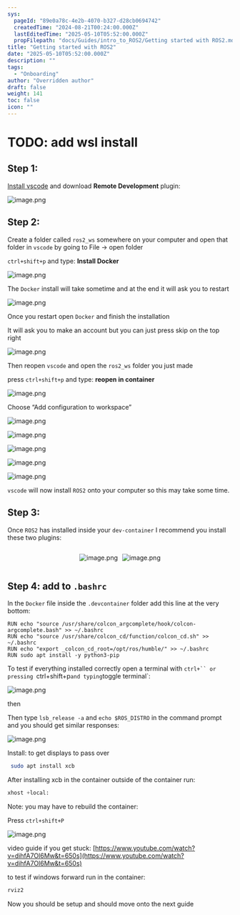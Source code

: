 ```yaml
---
sys:
  pageId: "89e0a78c-4e2b-4070-b327-d28cb0694742"
  createdTime: "2024-08-21T00:24:00.000Z"
  lastEditedTime: "2025-05-10T05:52:00.000Z"
  propFilepath: "docs/Guides/intro_to_ROS2/Getting started with ROS2.md"
title: "Getting started with ROS2"
date: "2025-05-10T05:52:00.000Z"
description: ""
tags:
  - "Onboarding"
author: "Overridden author"
draft: false
weight: 141
toc: false
icon: ""
---
```


# TODO: add wsl install

## Step 1:

[Install vscode](https://code.visualstudio.com/download) and download **Remote Development** plugin:

![image.png](https://prod-files-secure.s3.us-west-2.amazonaws.com/d518164a-d88e-44d1-a4ee-3adb3bd8bce0/efb52993-1881-4a40-b95e-6f020334f022/image.png?X-Amz-Algorithm=AWS4-HMAC-SHA256&X-Amz-Content-Sha256=UNSIGNED-PAYLOAD&X-Amz-Credential=ASIAZI2LB466ZUVVW5CK%2F20250613%2Fus-west-2%2Fs3%2Faws4_request&X-Amz-Date=20250613T050946Z&X-Amz-Expires=3600&X-Amz-Security-Token=IQoJb3JpZ2luX2VjECAaCXVzLXdlc3QtMiJGMEQCIGbKglgR6Q4%2FVzbXBuh3%2BdsjcuZnSBSRVOrPt%2F3l8oJVAiBWyParOZmZ8ENHcLuRfIKKhOlGeKgo2r%2BloUv%2BMmIzUiqIBAj5%2F%2F%2F%2F%2F%2F%2F%2F%2F%2F8BEAAaDDYzNzQyMzE4MzgwNSIMEAOUbM2Qbe6VuaEnKtwDDLD9N9vMxeQCIFU3sw9wbUBoBkzZUpk0nEFkufGnF7hcg1PjsXcYB4%2B1s%2Fp0e6Aal4Dn%2BnInyfi79mIGfKr33GEHvc1kL6hcJXvRSRB%2BuWV8u3le8Lh2GwTMw14cPbiYUShmWe%2BStLaO3h4UQNuQmeTpaqaRs0sH%2Bcz%2F4kvBRsttDgCc090n7hEWtWf11DGLv3kOCLmMvLMSF5dEr022HFspPjkV51pSl8ut%2B%2B6oJxP%2BnzAsEGRu7V18lZKXCE5LWVkC6NSqkeutHF6dJX1UlQY0CT7oj%2FaBtaIw7l%2Bp1qpzeWSAr3QOIXi9vjlmKJlOlVtL%2F%2BY5y1kZiuSwmG2Pjrx%2FJVV%2Brf20%2FV5P5Xn8211AV91kAtFut6PLDqK%2FJcgRqufLw%2ByNZg3FK6wDwY0IEBkbCNnTmZgsiItCFuKqpbKD04KR0N4LvRRHHMmKjMgrhqddUVTir7z%2Brho7B6vjtU2V4KM2JpezPbG0ATcQFwY8hK%2BlmbXT8XCS9QCVvG2M9JHU%2Bhdr3EZkm4iTtKj3JAG86EiPTvVSMCbhHE4Oh8DrbKe7G40Wb03Zw%2FTUnHSU%2BWjD7tUkMCnxdOt2j7Bf%2BBmJaaNmHs%2F81jsRjYlBwGtpwSNAo5Zj2EuE0oswr8utwgY6pgHhzRxU1GcIyIEa4TBNrhwd8leAwxFOzxZ3Sfri5TPYLFxhuRVJ%2F8Xsn409%2FmkT7xRe5UxLQIX2fYn6uUf1KVAt60Ry5Bl%2FWvW%2FKtRI6EH3Kgbz8AyQk3ILTjiuvHqeABdNbxqQiAcEC%2BsbM8TVR%2FqijqCeoZ%2BC1cHlWMNMMtUBMm3MOtU9iBZecTZPsTcAd4iz7yZHae5yZeV5qFwoywainQxiQi3i&X-Amz-Signature=4d4e3f3c7b65ad63c63b22d8917e36fd6f2f167274b0927b483226c84229fc78&X-Amz-SignedHeaders=host&x-amz-checksum-mode=ENABLED&x-id=GetObject)

## Step 2:

Create a folder called `ros2_ws` somewhere on your computer and open that folder in `vscode` by going to File → open folder 

`ctrl+shift+p` and type: **Install Docker**

![image.png](https://prod-files-secure.s3.us-west-2.amazonaws.com/d518164a-d88e-44d1-a4ee-3adb3bd8bce0/2269dc0e-1cd5-47ff-bceb-c04ad9b2eab0/image.png?X-Amz-Algorithm=AWS4-HMAC-SHA256&X-Amz-Content-Sha256=UNSIGNED-PAYLOAD&X-Amz-Credential=ASIAZI2LB466ZUVVW5CK%2F20250613%2Fus-west-2%2Fs3%2Faws4_request&X-Amz-Date=20250613T050946Z&X-Amz-Expires=3600&X-Amz-Security-Token=IQoJb3JpZ2luX2VjECAaCXVzLXdlc3QtMiJGMEQCIGbKglgR6Q4%2FVzbXBuh3%2BdsjcuZnSBSRVOrPt%2F3l8oJVAiBWyParOZmZ8ENHcLuRfIKKhOlGeKgo2r%2BloUv%2BMmIzUiqIBAj5%2F%2F%2F%2F%2F%2F%2F%2F%2F%2F8BEAAaDDYzNzQyMzE4MzgwNSIMEAOUbM2Qbe6VuaEnKtwDDLD9N9vMxeQCIFU3sw9wbUBoBkzZUpk0nEFkufGnF7hcg1PjsXcYB4%2B1s%2Fp0e6Aal4Dn%2BnInyfi79mIGfKr33GEHvc1kL6hcJXvRSRB%2BuWV8u3le8Lh2GwTMw14cPbiYUShmWe%2BStLaO3h4UQNuQmeTpaqaRs0sH%2Bcz%2F4kvBRsttDgCc090n7hEWtWf11DGLv3kOCLmMvLMSF5dEr022HFspPjkV51pSl8ut%2B%2B6oJxP%2BnzAsEGRu7V18lZKXCE5LWVkC6NSqkeutHF6dJX1UlQY0CT7oj%2FaBtaIw7l%2Bp1qpzeWSAr3QOIXi9vjlmKJlOlVtL%2F%2BY5y1kZiuSwmG2Pjrx%2FJVV%2Brf20%2FV5P5Xn8211AV91kAtFut6PLDqK%2FJcgRqufLw%2ByNZg3FK6wDwY0IEBkbCNnTmZgsiItCFuKqpbKD04KR0N4LvRRHHMmKjMgrhqddUVTir7z%2Brho7B6vjtU2V4KM2JpezPbG0ATcQFwY8hK%2BlmbXT8XCS9QCVvG2M9JHU%2Bhdr3EZkm4iTtKj3JAG86EiPTvVSMCbhHE4Oh8DrbKe7G40Wb03Zw%2FTUnHSU%2BWjD7tUkMCnxdOt2j7Bf%2BBmJaaNmHs%2F81jsRjYlBwGtpwSNAo5Zj2EuE0oswr8utwgY6pgHhzRxU1GcIyIEa4TBNrhwd8leAwxFOzxZ3Sfri5TPYLFxhuRVJ%2F8Xsn409%2FmkT7xRe5UxLQIX2fYn6uUf1KVAt60Ry5Bl%2FWvW%2FKtRI6EH3Kgbz8AyQk3ILTjiuvHqeABdNbxqQiAcEC%2BsbM8TVR%2FqijqCeoZ%2BC1cHlWMNMMtUBMm3MOtU9iBZecTZPsTcAd4iz7yZHae5yZeV5qFwoywainQxiQi3i&X-Amz-Signature=15e8d40936ed7576822708c1b194f7009025196be64cd937381e29264fc77bbc&X-Amz-SignedHeaders=host&x-amz-checksum-mode=ENABLED&x-id=GetObject)

The `Docker` install will take sometime and at the end it will ask you to restart

![image.png](https://prod-files-secure.s3.us-west-2.amazonaws.com/d518164a-d88e-44d1-a4ee-3adb3bd8bce0/ed233f78-be33-4b1f-b89c-9c346c0e961e/image.png?X-Amz-Algorithm=AWS4-HMAC-SHA256&X-Amz-Content-Sha256=UNSIGNED-PAYLOAD&X-Amz-Credential=ASIAZI2LB466ZUVVW5CK%2F20250613%2Fus-west-2%2Fs3%2Faws4_request&X-Amz-Date=20250613T050946Z&X-Amz-Expires=3600&X-Amz-Security-Token=IQoJb3JpZ2luX2VjECAaCXVzLXdlc3QtMiJGMEQCIGbKglgR6Q4%2FVzbXBuh3%2BdsjcuZnSBSRVOrPt%2F3l8oJVAiBWyParOZmZ8ENHcLuRfIKKhOlGeKgo2r%2BloUv%2BMmIzUiqIBAj5%2F%2F%2F%2F%2F%2F%2F%2F%2F%2F8BEAAaDDYzNzQyMzE4MzgwNSIMEAOUbM2Qbe6VuaEnKtwDDLD9N9vMxeQCIFU3sw9wbUBoBkzZUpk0nEFkufGnF7hcg1PjsXcYB4%2B1s%2Fp0e6Aal4Dn%2BnInyfi79mIGfKr33GEHvc1kL6hcJXvRSRB%2BuWV8u3le8Lh2GwTMw14cPbiYUShmWe%2BStLaO3h4UQNuQmeTpaqaRs0sH%2Bcz%2F4kvBRsttDgCc090n7hEWtWf11DGLv3kOCLmMvLMSF5dEr022HFspPjkV51pSl8ut%2B%2B6oJxP%2BnzAsEGRu7V18lZKXCE5LWVkC6NSqkeutHF6dJX1UlQY0CT7oj%2FaBtaIw7l%2Bp1qpzeWSAr3QOIXi9vjlmKJlOlVtL%2F%2BY5y1kZiuSwmG2Pjrx%2FJVV%2Brf20%2FV5P5Xn8211AV91kAtFut6PLDqK%2FJcgRqufLw%2ByNZg3FK6wDwY0IEBkbCNnTmZgsiItCFuKqpbKD04KR0N4LvRRHHMmKjMgrhqddUVTir7z%2Brho7B6vjtU2V4KM2JpezPbG0ATcQFwY8hK%2BlmbXT8XCS9QCVvG2M9JHU%2Bhdr3EZkm4iTtKj3JAG86EiPTvVSMCbhHE4Oh8DrbKe7G40Wb03Zw%2FTUnHSU%2BWjD7tUkMCnxdOt2j7Bf%2BBmJaaNmHs%2F81jsRjYlBwGtpwSNAo5Zj2EuE0oswr8utwgY6pgHhzRxU1GcIyIEa4TBNrhwd8leAwxFOzxZ3Sfri5TPYLFxhuRVJ%2F8Xsn409%2FmkT7xRe5UxLQIX2fYn6uUf1KVAt60Ry5Bl%2FWvW%2FKtRI6EH3Kgbz8AyQk3ILTjiuvHqeABdNbxqQiAcEC%2BsbM8TVR%2FqijqCeoZ%2BC1cHlWMNMMtUBMm3MOtU9iBZecTZPsTcAd4iz7yZHae5yZeV5qFwoywainQxiQi3i&X-Amz-Signature=1360075bf8f25b6600ef2643f6ce6fdfc1181c4350b573eabb6fa1b1cf1b960a&X-Amz-SignedHeaders=host&x-amz-checksum-mode=ENABLED&x-id=GetObject)

Once you restart open `Docker` and finish the installation

It will ask you to make an account but you can just press skip on the top right

![image.png](https://prod-files-secure.s3.us-west-2.amazonaws.com/d518164a-d88e-44d1-a4ee-3adb3bd8bce0/21010ad9-1659-4fd9-9f59-9932a09b2a3d/image.png?X-Amz-Algorithm=AWS4-HMAC-SHA256&X-Amz-Content-Sha256=UNSIGNED-PAYLOAD&X-Amz-Credential=ASIAZI2LB466ZUVVW5CK%2F20250613%2Fus-west-2%2Fs3%2Faws4_request&X-Amz-Date=20250613T050946Z&X-Amz-Expires=3600&X-Amz-Security-Token=IQoJb3JpZ2luX2VjECAaCXVzLXdlc3QtMiJGMEQCIGbKglgR6Q4%2FVzbXBuh3%2BdsjcuZnSBSRVOrPt%2F3l8oJVAiBWyParOZmZ8ENHcLuRfIKKhOlGeKgo2r%2BloUv%2BMmIzUiqIBAj5%2F%2F%2F%2F%2F%2F%2F%2F%2F%2F8BEAAaDDYzNzQyMzE4MzgwNSIMEAOUbM2Qbe6VuaEnKtwDDLD9N9vMxeQCIFU3sw9wbUBoBkzZUpk0nEFkufGnF7hcg1PjsXcYB4%2B1s%2Fp0e6Aal4Dn%2BnInyfi79mIGfKr33GEHvc1kL6hcJXvRSRB%2BuWV8u3le8Lh2GwTMw14cPbiYUShmWe%2BStLaO3h4UQNuQmeTpaqaRs0sH%2Bcz%2F4kvBRsttDgCc090n7hEWtWf11DGLv3kOCLmMvLMSF5dEr022HFspPjkV51pSl8ut%2B%2B6oJxP%2BnzAsEGRu7V18lZKXCE5LWVkC6NSqkeutHF6dJX1UlQY0CT7oj%2FaBtaIw7l%2Bp1qpzeWSAr3QOIXi9vjlmKJlOlVtL%2F%2BY5y1kZiuSwmG2Pjrx%2FJVV%2Brf20%2FV5P5Xn8211AV91kAtFut6PLDqK%2FJcgRqufLw%2ByNZg3FK6wDwY0IEBkbCNnTmZgsiItCFuKqpbKD04KR0N4LvRRHHMmKjMgrhqddUVTir7z%2Brho7B6vjtU2V4KM2JpezPbG0ATcQFwY8hK%2BlmbXT8XCS9QCVvG2M9JHU%2Bhdr3EZkm4iTtKj3JAG86EiPTvVSMCbhHE4Oh8DrbKe7G40Wb03Zw%2FTUnHSU%2BWjD7tUkMCnxdOt2j7Bf%2BBmJaaNmHs%2F81jsRjYlBwGtpwSNAo5Zj2EuE0oswr8utwgY6pgHhzRxU1GcIyIEa4TBNrhwd8leAwxFOzxZ3Sfri5TPYLFxhuRVJ%2F8Xsn409%2FmkT7xRe5UxLQIX2fYn6uUf1KVAt60Ry5Bl%2FWvW%2FKtRI6EH3Kgbz8AyQk3ILTjiuvHqeABdNbxqQiAcEC%2BsbM8TVR%2FqijqCeoZ%2BC1cHlWMNMMtUBMm3MOtU9iBZecTZPsTcAd4iz7yZHae5yZeV5qFwoywainQxiQi3i&X-Amz-Signature=edef4e889d006a192f4f1cbee87f014bf65a5c9109e4ae1d1341dc7e1c2af7e0&X-Amz-SignedHeaders=host&x-amz-checksum-mode=ENABLED&x-id=GetObject)

Then reopen `vscode` and open the `ros2_ws` folder you just made

press `ctrl+shift+p` and type: **reopen in container**

![image.png](https://prod-files-secure.s3.us-west-2.amazonaws.com/d518164a-d88e-44d1-a4ee-3adb3bd8bce0/4e93b8c2-41ad-488c-8095-c74205196118/image.png?X-Amz-Algorithm=AWS4-HMAC-SHA256&X-Amz-Content-Sha256=UNSIGNED-PAYLOAD&X-Amz-Credential=ASIAZI2LB466ZUVVW5CK%2F20250613%2Fus-west-2%2Fs3%2Faws4_request&X-Amz-Date=20250613T050946Z&X-Amz-Expires=3600&X-Amz-Security-Token=IQoJb3JpZ2luX2VjECAaCXVzLXdlc3QtMiJGMEQCIGbKglgR6Q4%2FVzbXBuh3%2BdsjcuZnSBSRVOrPt%2F3l8oJVAiBWyParOZmZ8ENHcLuRfIKKhOlGeKgo2r%2BloUv%2BMmIzUiqIBAj5%2F%2F%2F%2F%2F%2F%2F%2F%2F%2F8BEAAaDDYzNzQyMzE4MzgwNSIMEAOUbM2Qbe6VuaEnKtwDDLD9N9vMxeQCIFU3sw9wbUBoBkzZUpk0nEFkufGnF7hcg1PjsXcYB4%2B1s%2Fp0e6Aal4Dn%2BnInyfi79mIGfKr33GEHvc1kL6hcJXvRSRB%2BuWV8u3le8Lh2GwTMw14cPbiYUShmWe%2BStLaO3h4UQNuQmeTpaqaRs0sH%2Bcz%2F4kvBRsttDgCc090n7hEWtWf11DGLv3kOCLmMvLMSF5dEr022HFspPjkV51pSl8ut%2B%2B6oJxP%2BnzAsEGRu7V18lZKXCE5LWVkC6NSqkeutHF6dJX1UlQY0CT7oj%2FaBtaIw7l%2Bp1qpzeWSAr3QOIXi9vjlmKJlOlVtL%2F%2BY5y1kZiuSwmG2Pjrx%2FJVV%2Brf20%2FV5P5Xn8211AV91kAtFut6PLDqK%2FJcgRqufLw%2ByNZg3FK6wDwY0IEBkbCNnTmZgsiItCFuKqpbKD04KR0N4LvRRHHMmKjMgrhqddUVTir7z%2Brho7B6vjtU2V4KM2JpezPbG0ATcQFwY8hK%2BlmbXT8XCS9QCVvG2M9JHU%2Bhdr3EZkm4iTtKj3JAG86EiPTvVSMCbhHE4Oh8DrbKe7G40Wb03Zw%2FTUnHSU%2BWjD7tUkMCnxdOt2j7Bf%2BBmJaaNmHs%2F81jsRjYlBwGtpwSNAo5Zj2EuE0oswr8utwgY6pgHhzRxU1GcIyIEa4TBNrhwd8leAwxFOzxZ3Sfri5TPYLFxhuRVJ%2F8Xsn409%2FmkT7xRe5UxLQIX2fYn6uUf1KVAt60Ry5Bl%2FWvW%2FKtRI6EH3Kgbz8AyQk3ILTjiuvHqeABdNbxqQiAcEC%2BsbM8TVR%2FqijqCeoZ%2BC1cHlWMNMMtUBMm3MOtU9iBZecTZPsTcAd4iz7yZHae5yZeV5qFwoywainQxiQi3i&X-Amz-Signature=84985e854b90db36aea1b4a7ee9635616f1ce5abc3c31e72e39e343402bde5db&X-Amz-SignedHeaders=host&x-amz-checksum-mode=ENABLED&x-id=GetObject)

Choose “Add configuration to workspace”

![image.png](https://prod-files-secure.s3.us-west-2.amazonaws.com/d518164a-d88e-44d1-a4ee-3adb3bd8bce0/9560b282-5060-4989-ba37-97e7b2c22476/image.png?X-Amz-Algorithm=AWS4-HMAC-SHA256&X-Amz-Content-Sha256=UNSIGNED-PAYLOAD&X-Amz-Credential=ASIAZI2LB466ZUVVW5CK%2F20250613%2Fus-west-2%2Fs3%2Faws4_request&X-Amz-Date=20250613T050946Z&X-Amz-Expires=3600&X-Amz-Security-Token=IQoJb3JpZ2luX2VjECAaCXVzLXdlc3QtMiJGMEQCIGbKglgR6Q4%2FVzbXBuh3%2BdsjcuZnSBSRVOrPt%2F3l8oJVAiBWyParOZmZ8ENHcLuRfIKKhOlGeKgo2r%2BloUv%2BMmIzUiqIBAj5%2F%2F%2F%2F%2F%2F%2F%2F%2F%2F8BEAAaDDYzNzQyMzE4MzgwNSIMEAOUbM2Qbe6VuaEnKtwDDLD9N9vMxeQCIFU3sw9wbUBoBkzZUpk0nEFkufGnF7hcg1PjsXcYB4%2B1s%2Fp0e6Aal4Dn%2BnInyfi79mIGfKr33GEHvc1kL6hcJXvRSRB%2BuWV8u3le8Lh2GwTMw14cPbiYUShmWe%2BStLaO3h4UQNuQmeTpaqaRs0sH%2Bcz%2F4kvBRsttDgCc090n7hEWtWf11DGLv3kOCLmMvLMSF5dEr022HFspPjkV51pSl8ut%2B%2B6oJxP%2BnzAsEGRu7V18lZKXCE5LWVkC6NSqkeutHF6dJX1UlQY0CT7oj%2FaBtaIw7l%2Bp1qpzeWSAr3QOIXi9vjlmKJlOlVtL%2F%2BY5y1kZiuSwmG2Pjrx%2FJVV%2Brf20%2FV5P5Xn8211AV91kAtFut6PLDqK%2FJcgRqufLw%2ByNZg3FK6wDwY0IEBkbCNnTmZgsiItCFuKqpbKD04KR0N4LvRRHHMmKjMgrhqddUVTir7z%2Brho7B6vjtU2V4KM2JpezPbG0ATcQFwY8hK%2BlmbXT8XCS9QCVvG2M9JHU%2Bhdr3EZkm4iTtKj3JAG86EiPTvVSMCbhHE4Oh8DrbKe7G40Wb03Zw%2FTUnHSU%2BWjD7tUkMCnxdOt2j7Bf%2BBmJaaNmHs%2F81jsRjYlBwGtpwSNAo5Zj2EuE0oswr8utwgY6pgHhzRxU1GcIyIEa4TBNrhwd8leAwxFOzxZ3Sfri5TPYLFxhuRVJ%2F8Xsn409%2FmkT7xRe5UxLQIX2fYn6uUf1KVAt60Ry5Bl%2FWvW%2FKtRI6EH3Kgbz8AyQk3ILTjiuvHqeABdNbxqQiAcEC%2BsbM8TVR%2FqijqCeoZ%2BC1cHlWMNMMtUBMm3MOtU9iBZecTZPsTcAd4iz7yZHae5yZeV5qFwoywainQxiQi3i&X-Amz-Signature=5fd6ec9a08cb2e4a1eef1ae563a4c3a2da6d8584b03eb2e9f7cd8b273a6a2e22&X-Amz-SignedHeaders=host&x-amz-checksum-mode=ENABLED&x-id=GetObject)

![image.png](https://prod-files-secure.s3.us-west-2.amazonaws.com/d518164a-d88e-44d1-a4ee-3adb3bd8bce0/2ee63f81-886b-48e8-a553-dc6e5eac99e4/image.png?X-Amz-Algorithm=AWS4-HMAC-SHA256&X-Amz-Content-Sha256=UNSIGNED-PAYLOAD&X-Amz-Credential=ASIAZI2LB466ZUVVW5CK%2F20250613%2Fus-west-2%2Fs3%2Faws4_request&X-Amz-Date=20250613T050946Z&X-Amz-Expires=3600&X-Amz-Security-Token=IQoJb3JpZ2luX2VjECAaCXVzLXdlc3QtMiJGMEQCIGbKglgR6Q4%2FVzbXBuh3%2BdsjcuZnSBSRVOrPt%2F3l8oJVAiBWyParOZmZ8ENHcLuRfIKKhOlGeKgo2r%2BloUv%2BMmIzUiqIBAj5%2F%2F%2F%2F%2F%2F%2F%2F%2F%2F8BEAAaDDYzNzQyMzE4MzgwNSIMEAOUbM2Qbe6VuaEnKtwDDLD9N9vMxeQCIFU3sw9wbUBoBkzZUpk0nEFkufGnF7hcg1PjsXcYB4%2B1s%2Fp0e6Aal4Dn%2BnInyfi79mIGfKr33GEHvc1kL6hcJXvRSRB%2BuWV8u3le8Lh2GwTMw14cPbiYUShmWe%2BStLaO3h4UQNuQmeTpaqaRs0sH%2Bcz%2F4kvBRsttDgCc090n7hEWtWf11DGLv3kOCLmMvLMSF5dEr022HFspPjkV51pSl8ut%2B%2B6oJxP%2BnzAsEGRu7V18lZKXCE5LWVkC6NSqkeutHF6dJX1UlQY0CT7oj%2FaBtaIw7l%2Bp1qpzeWSAr3QOIXi9vjlmKJlOlVtL%2F%2BY5y1kZiuSwmG2Pjrx%2FJVV%2Brf20%2FV5P5Xn8211AV91kAtFut6PLDqK%2FJcgRqufLw%2ByNZg3FK6wDwY0IEBkbCNnTmZgsiItCFuKqpbKD04KR0N4LvRRHHMmKjMgrhqddUVTir7z%2Brho7B6vjtU2V4KM2JpezPbG0ATcQFwY8hK%2BlmbXT8XCS9QCVvG2M9JHU%2Bhdr3EZkm4iTtKj3JAG86EiPTvVSMCbhHE4Oh8DrbKe7G40Wb03Zw%2FTUnHSU%2BWjD7tUkMCnxdOt2j7Bf%2BBmJaaNmHs%2F81jsRjYlBwGtpwSNAo5Zj2EuE0oswr8utwgY6pgHhzRxU1GcIyIEa4TBNrhwd8leAwxFOzxZ3Sfri5TPYLFxhuRVJ%2F8Xsn409%2FmkT7xRe5UxLQIX2fYn6uUf1KVAt60Ry5Bl%2FWvW%2FKtRI6EH3Kgbz8AyQk3ILTjiuvHqeABdNbxqQiAcEC%2BsbM8TVR%2FqijqCeoZ%2BC1cHlWMNMMtUBMm3MOtU9iBZecTZPsTcAd4iz7yZHae5yZeV5qFwoywainQxiQi3i&X-Amz-Signature=b9dc62d0a32477d858487eb9805d329c26da0c06be1d19dc8f2b70c050c30c33&X-Amz-SignedHeaders=host&x-amz-checksum-mode=ENABLED&x-id=GetObject)

![image.png](https://prod-files-secure.s3.us-west-2.amazonaws.com/d518164a-d88e-44d1-a4ee-3adb3bd8bce0/ae1580b2-b048-407e-aed9-b584224a7a04/image.png?X-Amz-Algorithm=AWS4-HMAC-SHA256&X-Amz-Content-Sha256=UNSIGNED-PAYLOAD&X-Amz-Credential=ASIAZI2LB466ZUVVW5CK%2F20250613%2Fus-west-2%2Fs3%2Faws4_request&X-Amz-Date=20250613T050946Z&X-Amz-Expires=3600&X-Amz-Security-Token=IQoJb3JpZ2luX2VjECAaCXVzLXdlc3QtMiJGMEQCIGbKglgR6Q4%2FVzbXBuh3%2BdsjcuZnSBSRVOrPt%2F3l8oJVAiBWyParOZmZ8ENHcLuRfIKKhOlGeKgo2r%2BloUv%2BMmIzUiqIBAj5%2F%2F%2F%2F%2F%2F%2F%2F%2F%2F8BEAAaDDYzNzQyMzE4MzgwNSIMEAOUbM2Qbe6VuaEnKtwDDLD9N9vMxeQCIFU3sw9wbUBoBkzZUpk0nEFkufGnF7hcg1PjsXcYB4%2B1s%2Fp0e6Aal4Dn%2BnInyfi79mIGfKr33GEHvc1kL6hcJXvRSRB%2BuWV8u3le8Lh2GwTMw14cPbiYUShmWe%2BStLaO3h4UQNuQmeTpaqaRs0sH%2Bcz%2F4kvBRsttDgCc090n7hEWtWf11DGLv3kOCLmMvLMSF5dEr022HFspPjkV51pSl8ut%2B%2B6oJxP%2BnzAsEGRu7V18lZKXCE5LWVkC6NSqkeutHF6dJX1UlQY0CT7oj%2FaBtaIw7l%2Bp1qpzeWSAr3QOIXi9vjlmKJlOlVtL%2F%2BY5y1kZiuSwmG2Pjrx%2FJVV%2Brf20%2FV5P5Xn8211AV91kAtFut6PLDqK%2FJcgRqufLw%2ByNZg3FK6wDwY0IEBkbCNnTmZgsiItCFuKqpbKD04KR0N4LvRRHHMmKjMgrhqddUVTir7z%2Brho7B6vjtU2V4KM2JpezPbG0ATcQFwY8hK%2BlmbXT8XCS9QCVvG2M9JHU%2Bhdr3EZkm4iTtKj3JAG86EiPTvVSMCbhHE4Oh8DrbKe7G40Wb03Zw%2FTUnHSU%2BWjD7tUkMCnxdOt2j7Bf%2BBmJaaNmHs%2F81jsRjYlBwGtpwSNAo5Zj2EuE0oswr8utwgY6pgHhzRxU1GcIyIEa4TBNrhwd8leAwxFOzxZ3Sfri5TPYLFxhuRVJ%2F8Xsn409%2FmkT7xRe5UxLQIX2fYn6uUf1KVAt60Ry5Bl%2FWvW%2FKtRI6EH3Kgbz8AyQk3ILTjiuvHqeABdNbxqQiAcEC%2BsbM8TVR%2FqijqCeoZ%2BC1cHlWMNMMtUBMm3MOtU9iBZecTZPsTcAd4iz7yZHae5yZeV5qFwoywainQxiQi3i&X-Amz-Signature=767ec37a709a32401facec2b875f6d2d27d1dc102fc770a02bfa56c3295f931e&X-Amz-SignedHeaders=host&x-amz-checksum-mode=ENABLED&x-id=GetObject)

![image.png](https://prod-files-secure.s3.us-west-2.amazonaws.com/d518164a-d88e-44d1-a4ee-3adb3bd8bce0/53255b28-f75e-430f-b9e3-c0ac8577e42b/image.png?X-Amz-Algorithm=AWS4-HMAC-SHA256&X-Amz-Content-Sha256=UNSIGNED-PAYLOAD&X-Amz-Credential=ASIAZI2LB466ZUVVW5CK%2F20250613%2Fus-west-2%2Fs3%2Faws4_request&X-Amz-Date=20250613T050946Z&X-Amz-Expires=3600&X-Amz-Security-Token=IQoJb3JpZ2luX2VjECAaCXVzLXdlc3QtMiJGMEQCIGbKglgR6Q4%2FVzbXBuh3%2BdsjcuZnSBSRVOrPt%2F3l8oJVAiBWyParOZmZ8ENHcLuRfIKKhOlGeKgo2r%2BloUv%2BMmIzUiqIBAj5%2F%2F%2F%2F%2F%2F%2F%2F%2F%2F8BEAAaDDYzNzQyMzE4MzgwNSIMEAOUbM2Qbe6VuaEnKtwDDLD9N9vMxeQCIFU3sw9wbUBoBkzZUpk0nEFkufGnF7hcg1PjsXcYB4%2B1s%2Fp0e6Aal4Dn%2BnInyfi79mIGfKr33GEHvc1kL6hcJXvRSRB%2BuWV8u3le8Lh2GwTMw14cPbiYUShmWe%2BStLaO3h4UQNuQmeTpaqaRs0sH%2Bcz%2F4kvBRsttDgCc090n7hEWtWf11DGLv3kOCLmMvLMSF5dEr022HFspPjkV51pSl8ut%2B%2B6oJxP%2BnzAsEGRu7V18lZKXCE5LWVkC6NSqkeutHF6dJX1UlQY0CT7oj%2FaBtaIw7l%2Bp1qpzeWSAr3QOIXi9vjlmKJlOlVtL%2F%2BY5y1kZiuSwmG2Pjrx%2FJVV%2Brf20%2FV5P5Xn8211AV91kAtFut6PLDqK%2FJcgRqufLw%2ByNZg3FK6wDwY0IEBkbCNnTmZgsiItCFuKqpbKD04KR0N4LvRRHHMmKjMgrhqddUVTir7z%2Brho7B6vjtU2V4KM2JpezPbG0ATcQFwY8hK%2BlmbXT8XCS9QCVvG2M9JHU%2Bhdr3EZkm4iTtKj3JAG86EiPTvVSMCbhHE4Oh8DrbKe7G40Wb03Zw%2FTUnHSU%2BWjD7tUkMCnxdOt2j7Bf%2BBmJaaNmHs%2F81jsRjYlBwGtpwSNAo5Zj2EuE0oswr8utwgY6pgHhzRxU1GcIyIEa4TBNrhwd8leAwxFOzxZ3Sfri5TPYLFxhuRVJ%2F8Xsn409%2FmkT7xRe5UxLQIX2fYn6uUf1KVAt60Ry5Bl%2FWvW%2FKtRI6EH3Kgbz8AyQk3ILTjiuvHqeABdNbxqQiAcEC%2BsbM8TVR%2FqijqCeoZ%2BC1cHlWMNMMtUBMm3MOtU9iBZecTZPsTcAd4iz7yZHae5yZeV5qFwoywainQxiQi3i&X-Amz-Signature=cb23e426467de8a566806bc58b18abe70bc0c6cc8ec5917c441e475ca50bcefe&X-Amz-SignedHeaders=host&x-amz-checksum-mode=ENABLED&x-id=GetObject)

![image.png](https://prod-files-secure.s3.us-west-2.amazonaws.com/d518164a-d88e-44d1-a4ee-3adb3bd8bce0/7c562767-5af9-4ffb-97d1-327bcdf4ee00/image.png?X-Amz-Algorithm=AWS4-HMAC-SHA256&X-Amz-Content-Sha256=UNSIGNED-PAYLOAD&X-Amz-Credential=ASIAZI2LB466ZUVVW5CK%2F20250613%2Fus-west-2%2Fs3%2Faws4_request&X-Amz-Date=20250613T050946Z&X-Amz-Expires=3600&X-Amz-Security-Token=IQoJb3JpZ2luX2VjECAaCXVzLXdlc3QtMiJGMEQCIGbKglgR6Q4%2FVzbXBuh3%2BdsjcuZnSBSRVOrPt%2F3l8oJVAiBWyParOZmZ8ENHcLuRfIKKhOlGeKgo2r%2BloUv%2BMmIzUiqIBAj5%2F%2F%2F%2F%2F%2F%2F%2F%2F%2F8BEAAaDDYzNzQyMzE4MzgwNSIMEAOUbM2Qbe6VuaEnKtwDDLD9N9vMxeQCIFU3sw9wbUBoBkzZUpk0nEFkufGnF7hcg1PjsXcYB4%2B1s%2Fp0e6Aal4Dn%2BnInyfi79mIGfKr33GEHvc1kL6hcJXvRSRB%2BuWV8u3le8Lh2GwTMw14cPbiYUShmWe%2BStLaO3h4UQNuQmeTpaqaRs0sH%2Bcz%2F4kvBRsttDgCc090n7hEWtWf11DGLv3kOCLmMvLMSF5dEr022HFspPjkV51pSl8ut%2B%2B6oJxP%2BnzAsEGRu7V18lZKXCE5LWVkC6NSqkeutHF6dJX1UlQY0CT7oj%2FaBtaIw7l%2Bp1qpzeWSAr3QOIXi9vjlmKJlOlVtL%2F%2BY5y1kZiuSwmG2Pjrx%2FJVV%2Brf20%2FV5P5Xn8211AV91kAtFut6PLDqK%2FJcgRqufLw%2ByNZg3FK6wDwY0IEBkbCNnTmZgsiItCFuKqpbKD04KR0N4LvRRHHMmKjMgrhqddUVTir7z%2Brho7B6vjtU2V4KM2JpezPbG0ATcQFwY8hK%2BlmbXT8XCS9QCVvG2M9JHU%2Bhdr3EZkm4iTtKj3JAG86EiPTvVSMCbhHE4Oh8DrbKe7G40Wb03Zw%2FTUnHSU%2BWjD7tUkMCnxdOt2j7Bf%2BBmJaaNmHs%2F81jsRjYlBwGtpwSNAo5Zj2EuE0oswr8utwgY6pgHhzRxU1GcIyIEa4TBNrhwd8leAwxFOzxZ3Sfri5TPYLFxhuRVJ%2F8Xsn409%2FmkT7xRe5UxLQIX2fYn6uUf1KVAt60Ry5Bl%2FWvW%2FKtRI6EH3Kgbz8AyQk3ILTjiuvHqeABdNbxqQiAcEC%2BsbM8TVR%2FqijqCeoZ%2BC1cHlWMNMMtUBMm3MOtU9iBZecTZPsTcAd4iz7yZHae5yZeV5qFwoywainQxiQi3i&X-Amz-Signature=1877243d028f7492bc8cc476abfa28342c1010bf5a63b757045d3f131a84df2c&X-Amz-SignedHeaders=host&x-amz-checksum-mode=ENABLED&x-id=GetObject)

`vscode` will now install `ROS2` onto your computer so this may take some time.

## Step 3:

Once `ROS2` has installed inside your `dev-container` I recommend you install these two plugins:

<div style="display: flex;flex-direction: row; column-gap:10px; max-width: 630px;justify-content: center;">
<div>

![image.png](https://prod-files-secure.s3.us-west-2.amazonaws.com/d518164a-d88e-44d1-a4ee-3adb3bd8bce0/3fc3d550-5a54-4ba1-ba6b-faa01cdb7369/image.png?X-Amz-Algorithm=AWS4-HMAC-SHA256&X-Amz-Content-Sha256=UNSIGNED-PAYLOAD&X-Amz-Credential=ASIAZI2LB466SWZ2BBAC%2F20250613%2Fus-west-2%2Fs3%2Faws4_request&X-Amz-Date=20250613T050948Z&X-Amz-Expires=3600&X-Amz-Security-Token=IQoJb3JpZ2luX2VjECUaCXVzLXdlc3QtMiJIMEYCIQCox6Rv%2BQ706y0bRNnBk6UEjYIwJb4ify6HUQ8RlCKbewIhAMSFLCjMfzwx7DVx7YzYdmSEwKMD%2BsiNtA2ghwyWftkUKogECP7%2F%2F%2F%2F%2F%2F%2F%2F%2F%2FwEQABoMNjM3NDIzMTgzODA1IgyZKLDXUgRJFQNu9BAq3AP5rjM1P90wepR5ANnoRHjCyW2LdcIdHU%2BC3Vr%2FBV2USgGPH%2BykNitUlzE9EdfErRs5bhbi%2BSgcyGXwe7Py1GkFTMR%2FOx2pkmz4dD%2FGdAjueD2mjsUTIRJwH%2Fmhk5%2FBuOvCIPJa9AGQfk5NA%2Bzm6kWYIpfZIRNFAeXBeo2cESSPFmb6xlVRMs%2FbyiG0Oz%2FUQschxg17T3D07oZAvA37vJ31wycMPBnhHhrgCjxeuThw9toVmLV9HHVKQJKErTWIr7A%2FUbsBX%2FxkqjmLmGthySH2%2Bzpz0iUGooUwkZCknkU8L9ucEC%2BjlXwtxjJWwkAoi0ZT%2Fua16dOK35Uyh4ELf2olxB7Cm8guKZskPK9mNQuw4cPKXtgD%2FZKmMj3Dpfn9UM7vDKE0GIwx2NuQADGQbraiEG4TXs9wP3IP%2B8%2FL4q152ytKSV56j%2B2Hj2EbjC7mnSHaOgT6TjGvjzsO1ocDE4Ml2T6NoUbAJ2PZk2ysyXGhn8YNgw6Arv6N6wGrYeXFh4Kp0zZiRzb6pJ1xmB7KHJ4fZ7kKSrIuIAAQ8zxgDFq60o1SfnUMrs93mpUi6xaD3DpH2rTFMwr%2FVh42Ndh50HAGrBwE3gjt%2FrKQ2D3eVXzaZQ4zLrJFaIUQYpdwUTCe3a7CBjqkAfnIt2etXs5sHEJQ%2BcOxSxZDSwfStz5WynXCt6g09ZTNoQqZfOflb9rWq4WtnRqSw28nV5JYTx5gVUu0Xctrjz3gPpaH2eq8eidAwVJaB%2FJpDZfIkcsa8p1SrshEAKZ%2BHC8xvFj%2B4vbKjF1BgByZJ9v4AeWp%2FQeZW5PNzqtidWzANWb%2FCTQkSPPYZBXcLJ1xNt5JD4U34isD4mkOAmXWXmWEZ0LS&X-Amz-Signature=1d0661a5d3ee4c4029ffef32afae6536466d8fe1f93e11b360a54f394176b23a&X-Amz-SignedHeaders=host&x-amz-checksum-mode=ENABLED&x-id=GetObject)

</div>
<div>

![image.png](https://prod-files-secure.s3.us-west-2.amazonaws.com/d518164a-d88e-44d1-a4ee-3adb3bd8bce0/d994cc66-13c2-4093-a5a3-f84cf4601a82/image.png?X-Amz-Algorithm=AWS4-HMAC-SHA256&X-Amz-Content-Sha256=UNSIGNED-PAYLOAD&X-Amz-Credential=ASIAZI2LB466XKVLNXDB%2F20250613%2Fus-west-2%2Fs3%2Faws4_request&X-Amz-Date=20250613T050949Z&X-Amz-Expires=3600&X-Amz-Security-Token=IQoJb3JpZ2luX2VjECUaCXVzLXdlc3QtMiJGMEQCIFX5iUgmY7CnyptGYPCZuu2HkRAS35UOFatNe4iBBLX5AiAxOMA06%2BTfpyJwJ56GH4tDyyVxe%2BtQo6W9Xk7ynxXiUiqIBAj%2B%2F%2F%2F%2F%2F%2F%2F%2F%2F%2F8BEAAaDDYzNzQyMzE4MzgwNSIMn6t2ThoeNFwew6esKtwDuAa3aRMpDB43ZTjsnsPLFT5LNrHTdPKqFB1wGp%2FDLokpuz%2BEnHEs%2BzMw1yZylbVnOq%2B3vlCMx8Pc44DyGBwRghSdBf8BDeKewsLY6tJuYfX0Ee%2Bq4hVYOyc9RT6CCCh5CQcY3cZEw2WwDxILhY8jFn00dARPm9HagTwn8MKeTw%2F7beUGXioCAdmf3ikC1UpzzmQ9SjB%2F5p4uCxQrF7O0EaGyGVi85l7JLsD7MfRjM0ScvSuNWpLBZcrbgmV5HpeSuRw%2FB07u7EV38FgisW47pyGKIF%2Fx4rRbnaiObF28Qiopr3jAEZu28X4rAT35G2Zq5K%2FBJep2F%2F9zJ8xcZw4doknSOpBoh2clSIIRn2fQk6GP9apkf6xnwTzD1Q%2BUR0ulnPvM1WAI067CeZcM8JlNS2wuis3nSKIbcA9O%2FdMhDQhU3Wchv7Y6qCrB2p7vqpkB01ZKmiE8bIu%2Bt512NYTbU0M1vGavGki%2B%2B%2FOGLzbWxiGf5x9MkKHwTi8eioN2eACq17nm15a20XMsbinfgulzmCET53qZXOd58C%2F64lXp2AcB4oR3Qtj38ZCOVQUAtSmqyb41I4%2Fd3jYvrscICyIIT9HcAzPPmUJiCOJswL74TBkoevFheykrHeB2jOIwzNmuwgY6pgFQeI6b8vZ%2BaCzYPPzEEEmdS7rW0sLvAZoeTr8QvE3rex4%2BwAdWs%2B1izhhECrGbM%2FPM1d9a8yxLgrRWPtxYXM00IOB4815MjkjhTheaNGx1%2BaSkt6Jso%2BOYNlhjZprjoqPP0th%2BIL82bMo%2FgRmOSf3jWhNJn5BPdnwPxAjRzcy70Ud3TAosIzBWA4d6%2B801L5RkhLn62fcxR3lgCc0owQs94IhRbQIi&X-Amz-Signature=2f46f0aec340de4bad0c5d1986881ea5269549c9390e96ca05fca2cca16e59b0&X-Amz-SignedHeaders=host&x-amz-checksum-mode=ENABLED&x-id=GetObject)

</div>
</div>

## Step 4: add to `.bashrc`

In the `Docker` file inside the `.devcontainer` folder add this line at the very bottom: 

```docker
RUN echo "source /usr/share/colcon_argcomplete/hook/colcon-argcomplete.bash" >> ~/.bashrc
RUN echo "source /usr/share/colcon_cd/function/colcon_cd.sh" >> ~/.bashrc
RUN echo "export _colcon_cd_root=/opt/ros/humble/" >> ~/.bashrc
RUN sudo apt install -y python3-pip 
```

To test if everything installed correctly open a terminal with `ctrl+`` or pressing `ctrl+shift+p` and typing `toggle terminal`:

![image.png](https://prod-files-secure.s3.us-west-2.amazonaws.com/d518164a-d88e-44d1-a4ee-3adb3bd8bce0/6a4943d8-b04e-4c02-9a58-775f3384d1a5/image.png?X-Amz-Algorithm=AWS4-HMAC-SHA256&X-Amz-Content-Sha256=UNSIGNED-PAYLOAD&X-Amz-Credential=ASIAZI2LB466ZUVVW5CK%2F20250613%2Fus-west-2%2Fs3%2Faws4_request&X-Amz-Date=20250613T050946Z&X-Amz-Expires=3600&X-Amz-Security-Token=IQoJb3JpZ2luX2VjECAaCXVzLXdlc3QtMiJGMEQCIGbKglgR6Q4%2FVzbXBuh3%2BdsjcuZnSBSRVOrPt%2F3l8oJVAiBWyParOZmZ8ENHcLuRfIKKhOlGeKgo2r%2BloUv%2BMmIzUiqIBAj5%2F%2F%2F%2F%2F%2F%2F%2F%2F%2F8BEAAaDDYzNzQyMzE4MzgwNSIMEAOUbM2Qbe6VuaEnKtwDDLD9N9vMxeQCIFU3sw9wbUBoBkzZUpk0nEFkufGnF7hcg1PjsXcYB4%2B1s%2Fp0e6Aal4Dn%2BnInyfi79mIGfKr33GEHvc1kL6hcJXvRSRB%2BuWV8u3le8Lh2GwTMw14cPbiYUShmWe%2BStLaO3h4UQNuQmeTpaqaRs0sH%2Bcz%2F4kvBRsttDgCc090n7hEWtWf11DGLv3kOCLmMvLMSF5dEr022HFspPjkV51pSl8ut%2B%2B6oJxP%2BnzAsEGRu7V18lZKXCE5LWVkC6NSqkeutHF6dJX1UlQY0CT7oj%2FaBtaIw7l%2Bp1qpzeWSAr3QOIXi9vjlmKJlOlVtL%2F%2BY5y1kZiuSwmG2Pjrx%2FJVV%2Brf20%2FV5P5Xn8211AV91kAtFut6PLDqK%2FJcgRqufLw%2ByNZg3FK6wDwY0IEBkbCNnTmZgsiItCFuKqpbKD04KR0N4LvRRHHMmKjMgrhqddUVTir7z%2Brho7B6vjtU2V4KM2JpezPbG0ATcQFwY8hK%2BlmbXT8XCS9QCVvG2M9JHU%2Bhdr3EZkm4iTtKj3JAG86EiPTvVSMCbhHE4Oh8DrbKe7G40Wb03Zw%2FTUnHSU%2BWjD7tUkMCnxdOt2j7Bf%2BBmJaaNmHs%2F81jsRjYlBwGtpwSNAo5Zj2EuE0oswr8utwgY6pgHhzRxU1GcIyIEa4TBNrhwd8leAwxFOzxZ3Sfri5TPYLFxhuRVJ%2F8Xsn409%2FmkT7xRe5UxLQIX2fYn6uUf1KVAt60Ry5Bl%2FWvW%2FKtRI6EH3Kgbz8AyQk3ILTjiuvHqeABdNbxqQiAcEC%2BsbM8TVR%2FqijqCeoZ%2BC1cHlWMNMMtUBMm3MOtU9iBZecTZPsTcAd4iz7yZHae5yZeV5qFwoywainQxiQi3i&X-Amz-Signature=8d642092e3631583dbde8f7c1ca055063c2216d89a4a5c66a83c5c8aa04eaf3a&X-Amz-SignedHeaders=host&x-amz-checksum-mode=ENABLED&x-id=GetObject)

then 

Then type `lsb_release -a` and `echo $ROS_DISTRO` in the command prompt and you should get similar responses:

![image.png](https://prod-files-secure.s3.us-west-2.amazonaws.com/d518164a-d88e-44d1-a4ee-3adb3bd8bce0/3e635dec-a805-4e85-8b9e-d000e5b71a4e/image.png?X-Amz-Algorithm=AWS4-HMAC-SHA256&X-Amz-Content-Sha256=UNSIGNED-PAYLOAD&X-Amz-Credential=ASIAZI2LB466ZUVVW5CK%2F20250613%2Fus-west-2%2Fs3%2Faws4_request&X-Amz-Date=20250613T050946Z&X-Amz-Expires=3600&X-Amz-Security-Token=IQoJb3JpZ2luX2VjECAaCXVzLXdlc3QtMiJGMEQCIGbKglgR6Q4%2FVzbXBuh3%2BdsjcuZnSBSRVOrPt%2F3l8oJVAiBWyParOZmZ8ENHcLuRfIKKhOlGeKgo2r%2BloUv%2BMmIzUiqIBAj5%2F%2F%2F%2F%2F%2F%2F%2F%2F%2F8BEAAaDDYzNzQyMzE4MzgwNSIMEAOUbM2Qbe6VuaEnKtwDDLD9N9vMxeQCIFU3sw9wbUBoBkzZUpk0nEFkufGnF7hcg1PjsXcYB4%2B1s%2Fp0e6Aal4Dn%2BnInyfi79mIGfKr33GEHvc1kL6hcJXvRSRB%2BuWV8u3le8Lh2GwTMw14cPbiYUShmWe%2BStLaO3h4UQNuQmeTpaqaRs0sH%2Bcz%2F4kvBRsttDgCc090n7hEWtWf11DGLv3kOCLmMvLMSF5dEr022HFspPjkV51pSl8ut%2B%2B6oJxP%2BnzAsEGRu7V18lZKXCE5LWVkC6NSqkeutHF6dJX1UlQY0CT7oj%2FaBtaIw7l%2Bp1qpzeWSAr3QOIXi9vjlmKJlOlVtL%2F%2BY5y1kZiuSwmG2Pjrx%2FJVV%2Brf20%2FV5P5Xn8211AV91kAtFut6PLDqK%2FJcgRqufLw%2ByNZg3FK6wDwY0IEBkbCNnTmZgsiItCFuKqpbKD04KR0N4LvRRHHMmKjMgrhqddUVTir7z%2Brho7B6vjtU2V4KM2JpezPbG0ATcQFwY8hK%2BlmbXT8XCS9QCVvG2M9JHU%2Bhdr3EZkm4iTtKj3JAG86EiPTvVSMCbhHE4Oh8DrbKe7G40Wb03Zw%2FTUnHSU%2BWjD7tUkMCnxdOt2j7Bf%2BBmJaaNmHs%2F81jsRjYlBwGtpwSNAo5Zj2EuE0oswr8utwgY6pgHhzRxU1GcIyIEa4TBNrhwd8leAwxFOzxZ3Sfri5TPYLFxhuRVJ%2F8Xsn409%2FmkT7xRe5UxLQIX2fYn6uUf1KVAt60Ry5Bl%2FWvW%2FKtRI6EH3Kgbz8AyQk3ILTjiuvHqeABdNbxqQiAcEC%2BsbM8TVR%2FqijqCeoZ%2BC1cHlWMNMMtUBMm3MOtU9iBZecTZPsTcAd4iz7yZHae5yZeV5qFwoywainQxiQi3i&X-Amz-Signature=345a25bc1dcf5c7ca0f97b96eff1ace52f8c972fc6e4bdf31512e19d9c8d9444&X-Amz-SignedHeaders=host&x-amz-checksum-mode=ENABLED&x-id=GetObject)

Install:  to get displays to pass over

```bash
 sudo apt install xcb
```

After installing xcb in the container outside of the container run:

```python
xhost +local:
```

Note: you may have to rebuild the container:

Press `ctrl+shift+P`

![image.png](https://prod-files-secure.s3.us-west-2.amazonaws.com/d518164a-d88e-44d1-a4ee-3adb3bd8bce0/6c2be660-2618-4c38-9c26-53554f7a0b7b/image.png?X-Amz-Algorithm=AWS4-HMAC-SHA256&X-Amz-Content-Sha256=UNSIGNED-PAYLOAD&X-Amz-Credential=ASIAZI2LB466ZUVVW5CK%2F20250613%2Fus-west-2%2Fs3%2Faws4_request&X-Amz-Date=20250613T050946Z&X-Amz-Expires=3600&X-Amz-Security-Token=IQoJb3JpZ2luX2VjECAaCXVzLXdlc3QtMiJGMEQCIGbKglgR6Q4%2FVzbXBuh3%2BdsjcuZnSBSRVOrPt%2F3l8oJVAiBWyParOZmZ8ENHcLuRfIKKhOlGeKgo2r%2BloUv%2BMmIzUiqIBAj5%2F%2F%2F%2F%2F%2F%2F%2F%2F%2F8BEAAaDDYzNzQyMzE4MzgwNSIMEAOUbM2Qbe6VuaEnKtwDDLD9N9vMxeQCIFU3sw9wbUBoBkzZUpk0nEFkufGnF7hcg1PjsXcYB4%2B1s%2Fp0e6Aal4Dn%2BnInyfi79mIGfKr33GEHvc1kL6hcJXvRSRB%2BuWV8u3le8Lh2GwTMw14cPbiYUShmWe%2BStLaO3h4UQNuQmeTpaqaRs0sH%2Bcz%2F4kvBRsttDgCc090n7hEWtWf11DGLv3kOCLmMvLMSF5dEr022HFspPjkV51pSl8ut%2B%2B6oJxP%2BnzAsEGRu7V18lZKXCE5LWVkC6NSqkeutHF6dJX1UlQY0CT7oj%2FaBtaIw7l%2Bp1qpzeWSAr3QOIXi9vjlmKJlOlVtL%2F%2BY5y1kZiuSwmG2Pjrx%2FJVV%2Brf20%2FV5P5Xn8211AV91kAtFut6PLDqK%2FJcgRqufLw%2ByNZg3FK6wDwY0IEBkbCNnTmZgsiItCFuKqpbKD04KR0N4LvRRHHMmKjMgrhqddUVTir7z%2Brho7B6vjtU2V4KM2JpezPbG0ATcQFwY8hK%2BlmbXT8XCS9QCVvG2M9JHU%2Bhdr3EZkm4iTtKj3JAG86EiPTvVSMCbhHE4Oh8DrbKe7G40Wb03Zw%2FTUnHSU%2BWjD7tUkMCnxdOt2j7Bf%2BBmJaaNmHs%2F81jsRjYlBwGtpwSNAo5Zj2EuE0oswr8utwgY6pgHhzRxU1GcIyIEa4TBNrhwd8leAwxFOzxZ3Sfri5TPYLFxhuRVJ%2F8Xsn409%2FmkT7xRe5UxLQIX2fYn6uUf1KVAt60Ry5Bl%2FWvW%2FKtRI6EH3Kgbz8AyQk3ILTjiuvHqeABdNbxqQiAcEC%2BsbM8TVR%2FqijqCeoZ%2BC1cHlWMNMMtUBMm3MOtU9iBZecTZPsTcAd4iz7yZHae5yZeV5qFwoywainQxiQi3i&X-Amz-Signature=bcac6c5df9b65970d2b4684561dc4472c50ff034ecb323a2f6f50655d86b01c0&X-Amz-SignedHeaders=host&x-amz-checksum-mode=ENABLED&x-id=GetObject)

video guide if you get stuck: [https://www.youtube.com/watch?v=dihfA7Ol6Mw&t=650s](https://www.youtube.com/watch?v=dihfA7Ol6Mw&t=650s)

to test if windows forward run in the container:

```bash
rviz2
```

Now you should be setup and should move onto the next guide 
